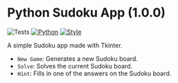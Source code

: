 # Python Sudoku App (1.0.0)
![Tests](https://github.com/JohN100x1/sudoku_solver/workflows/Tests/badge.svg?branch=master)
[![Python](https://img.shields.io/badge/python-3.11%2B-brightgreen)](https://www.python.org/)
[![Style](https://img.shields.io/badge/code%20style-black-000000.svg)](https://github.com/psf/black)

A simple Sudoku app made with Tkinter.
- `New Game`: Generates a new Sudoku board.
- `Solve`: Solves the current Sudoku board.
- `Hint`: Fills in one of the answers on the Sudoku board.